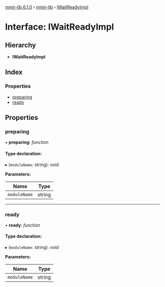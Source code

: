 [mmir-lib 6.1.0](../README.md) › [mmir-lib](../modules/mmir_lib.md) › [IWaitReadyImpl](mmir_lib.iwaitreadyimpl.md)

# Interface: IWaitReadyImpl

## Hierarchy

* **IWaitReadyImpl**

## Index

### Properties

* [preparing](mmir_lib.iwaitreadyimpl.md#preparing)
* [ready](mmir_lib.iwaitreadyimpl.md#ready)

## Properties

###  preparing

• **preparing**: *function*

#### Type declaration:

▸ (`moduleName`: string): *void*

**Parameters:**

Name | Type |
------ | ------ |
`moduleName` | string |

___

###  ready

• **ready**: *function*

#### Type declaration:

▸ (`moduleName`: string): *void*

**Parameters:**

Name | Type |
------ | ------ |
`moduleName` | string |
